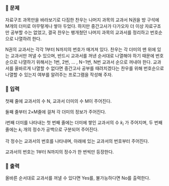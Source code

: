 ### 📌 문제

자료구조 과목만을 바라보기로 다짐한 찬우는 나머지 과목의 교과서 N권을 방 구석에 M개의 더미로 아무렇게나 쌓아 두었다. 
하지만 중간고사가 다가오자 더 이상 자료구조만 공부할 수는 없었고, 결국 찬우는 팽개쳤던 나머지 과목의 교과서를 정리하고 번호순으로 나열하려 한다.

N권의 교과서는 각각 1부터 N까지의 번호가 매겨져 있다. 
찬우는 각 더미의 맨 위에 있는 교과서만 꺼낼 수 있으며, 반드시 교과서를 꺼낸 순서대로 나열해야 하기 때문에 번호순으로 나열하기 위해서는 
1번, 2번, … , N−1번, N번 교과서 순으로 꺼내야 한다. 
교과서를 올바르게 나열할 수 없다면 중간고사 공부를 때려치겠다는 찬우를 위해 번호순으로 나열할 수 있는지 여부를 알려주는 프로그램을 작성해 주자.

### 📌 입력
첫째 줄에 교과서의 수 N, 교과서 더미의 수 M이 주어진다.

둘째 줄부터 2×M줄에 걸쳐 각 더미의 정보가 주어진다.

i번째 더미를 나타내는 첫 번째 줄에는 더미에 쌓인 교과서의 수 $k_{i}$ 가 주어지며, 
두 번째 줄에는 $k_{i}$ 개의 정수가 공백으로 구분되어 주어진다.

각 정수는 교과서의 번호를 나타내며, 아래에 있는 교과서의 번호부터 주어진다.

교과서의 번호는 1부터 N까지의 정수가 한 번씩만 등장한다.

### 📌 출력
올바른 순서대로 교과서를 꺼낼 수 있다면 Yes를, 불가능하다면 No를 출력한다.
